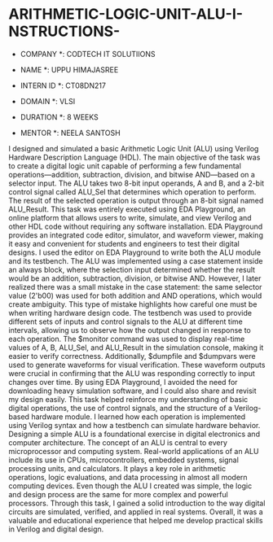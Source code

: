 # ARITHMETIC-LOGIC-UNIT-ALU-I-NSTRUCTIONS-

* COMPANY *: CODTECH IT SOLUTIIONS

* NAME *: UPPU HIMAJASREE

* INTERN ID *: CT08DN217

* DOMAIN *: VLSI

* DURATION *: 8 WEEKS

* MENTOR *: NEELA SANTOSH

I designed and simulated a basic Arithmetic Logic Unit (ALU) using Verilog Hardware Description Language (HDL). The main objective of the task was to create a digital logic unit capable of performing a few fundamental operations—addition, subtraction, division, and bitwise AND—based on a selector input. The ALU takes two 8-bit input operands, A and B, and a 2-bit control signal called ALU_Sel that determines which operation to perform. The result of the selected operation is output through an 8-bit signal named ALU_Result. This task was entirely executed using EDA Playground, an online platform that allows users to write, simulate, and view Verilog and other HDL code without requiring any software installation. EDA Playground provides an integrated code editor, simulator, and waveform viewer, making it easy and convenient for students and engineers to test their digital designs. I used the editor on EDA Playground to write both the ALU module and its testbench. The ALU was implemented using a case statement inside an always block, where the selection input determined whether the result would be an addition, subtraction, division, or bitwise AND. However, I later realized there was a small mistake in the case statement: the same selector value (2'b00) was used for both addition and AND operations, which would create ambiguity. This type of mistake highlights how careful one must be when writing hardware design code. The testbench was used to provide different sets of inputs and control signals to the ALU at different time intervals, allowing us to observe how the output changed in response to each operation. The $monitor command was used to display real-time values of A, B, ALU_Sel, and ALU_Result in the simulation console, making it easier to verify correctness. Additionally, $dumpfile and $dumpvars were used to generate waveforms for visual verification. These waveform outputs were crucial in confirming that the ALU was responding correctly to input changes over time. By using EDA Playground, I avoided the need for downloading heavy simulation software, and I could also share and revisit my design easily. This task helped reinforce my understanding of basic digital operations, the use of control signals, and the structure of a Verilog-based hardware module. I learned how each operation is implemented using Verilog syntax and how a testbench can simulate hardware behavior. Designing a simple ALU is a foundational exercise in digital electronics and computer architecture. The concept of an ALU is central to every microprocessor and computing system. Real-world applications of an ALU include its use in CPUs, microcontrollers, embedded systems, signal processing units, and calculators. It plays a key role in arithmetic operations, logic evaluations, and data processing in almost all modern computing devices. Even though the ALU I created was simple, the logic and design process are the same for more complex and powerful processors. Through this task, I gained a solid introduction to the way digital circuits are simulated, verified, and applied in real systems. Overall, it was a valuable and educational experience that helped me develop practical skills in Verilog and digital design.


